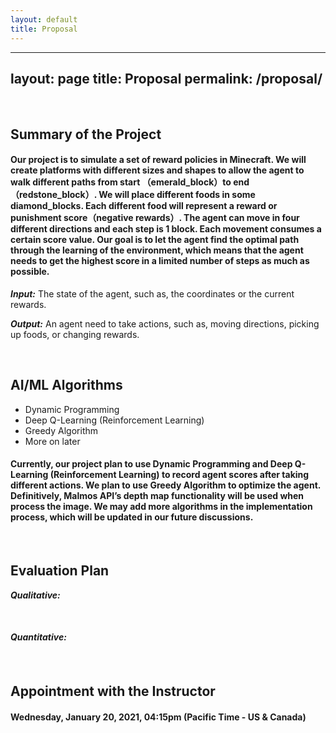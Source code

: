```yaml
---
layout: default
title: Proposal
---
```

---
layout: page
title: Proposal
permalink: /proposal/
---



<br />

## Summary of the Project


#### Our project is to simulate a set of reward policies in Minecraft. We will create platforms with different sizes and shapes to allow the agent to walk different paths from start （emerald_block）to end（redstone_block）. We will place different foods in some diamond_blocks. Each different food will represent a reward or punishment score（negative rewards）. The agent can move in four different directions and each step is 1 block. Each movement consumes a certain score value. Our goal is to let the agent find the optimal path through the learning of the environment, which means that the agent needs to get the highest score in a limited number of steps as much as possible.

***Input:***
The state of the agent, such as, the coordinates or the current rewards. 

***Output:***
An agent need to take actions, such as, moving directions, picking up foods, or changing rewards.






<br />

## AI/ML Algorithms 
 
- Dynamic Programming
- Deep Q-Learning (Reinforcement Learning)
- Greedy Algorithm
- More on later
#### Currently, our project plan to use Dynamic Programming and Deep Q-Learning (Reinforcement Learning) to record agent scores after taking different actions. We plan to use Greedy Algorithm to optimize the agent. Definitively, Malmos API’s depth map functionality will be used when process the image. We may add more algorithms in the implementation process, which will be updated in our future discussions.


<br />

## Evaluation Plan
    
    
***Qualitative:***

#### 
<br />
    
***Quantitative:***

####



<br />

## Appointment with the Instructor

#### Wednesday, January 20, 2021, 04:15pm (Pacific Time - US & Canada)
